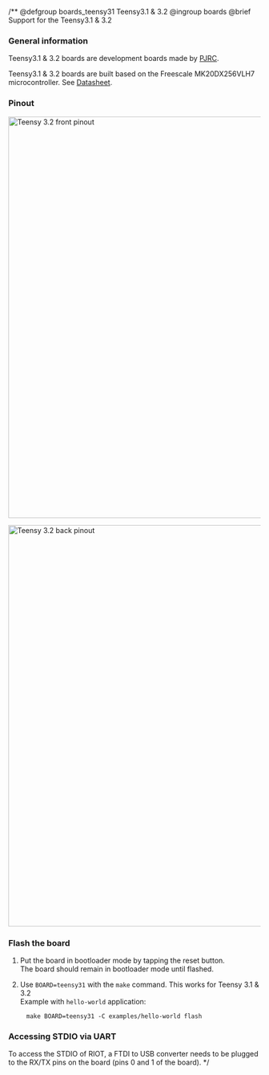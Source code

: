 /**
@defgroup    boards_teensy31 Teensy3.1 & 3.2
@ingroup     boards
@brief       Support for the Teensy3.1 & 3.2

### General information

Teensy3.1 & 3.2 boards are development boards made by
[PJRC](https://www.pjrc.com/teensy/teensy31.html).

Teensy3.1 & 3.2 boards are built based on the Freescale MK20DX256VLH7
microcontroller. See [Datasheet](http://cache.freescale.com/files/32bit/doc/data_sheet/K20P64M72SF1.pdf).

### Pinout

<img src="https://www.pjrc.com/teensy/teensy32_front_pinout.png"
     alt="Teensy 3.2 front pinout" style="width:800px;"/>

<img src="https://www.pjrc.com/teensy/teensy32_back_pinout.png"
     alt="Teensy 3.2 back pinout" style="width:800px;"/>

### Flash the board

1. Put the board in bootloader mode by tapping the reset button.<br/>
   The board should remain in bootloader mode until flashed.

2. Use `BOARD=teensy31` with the `make` command. This works for Teensy 3.1 & 3.2<br/>
   Example with `hello-world` application:
```
     make BOARD=teensy31 -C examples/hello-world flash
```

### Accessing STDIO via UART

To access the STDIO of RIOT, a FTDI to USB converter needs to be plugged to
the RX/TX pins on the board (pins 0 and 1 of the board).
 */
